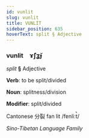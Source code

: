 ```yaml
---
id: vunlit
slug: vunlit
title: VUNLİT
sidebar_position: 635
hoverText: split § Adjective
---
```


### vunlit&emsp;<span kind="abugida">ɤ̃ʃʓ̆ɟ</span>

*split* **§** Adjective

**Verb**: to be split/divided

**Noun**: splitness/division

**Modifier**: split/divided

Cantonese 分裂 fan lit /fɐnliːt̚/

*Sino-Tibetan Language Family*